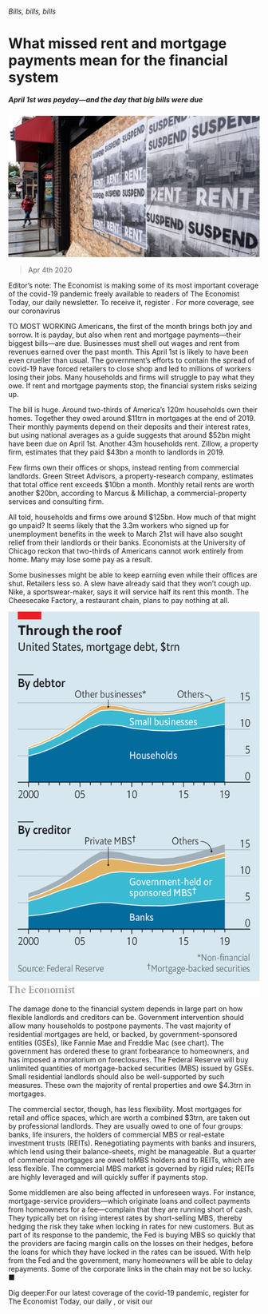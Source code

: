 ###### Bills, bills, bills

# What missed rent and mortgage payments mean for the financial system 

##### April 1st was payday—and the day that big bills were due 

![image](images/20200404_USP502_0.jpg) 

> Apr 4th 2020 

Editor’s note: The Economist is making some of its most important coverage of the covid-19 pandemic freely available to readers of The Economist Today, our daily newsletter. To receive it, register . For more coverage, see our coronavirus 

TO MOST WORKING Americans, the first of the month brings both joy and sorrow. It is payday, but also when rent and mortgage payments—their biggest bills—are due. Businesses must shell out wages and rent from revenues earned over the past month. This April 1st is likely to have been even crueller than usual. The government’s efforts to contain the spread of covid-19 have forced retailers to close shop and led to millions of workers losing their jobs. Many households and firms will struggle to pay what they owe. If rent and mortgage payments stop, the financial system risks seizing up.

The bill is huge. Around two-thirds of America’s 120m households own their homes. Together they owed around $11trn in mortgages at the end of 2019. Their monthly payments depend on their deposits and their interest rates, but using national averages as a guide suggests that around $52bn might have been due on April 1st. Another 43m households rent. Zillow, a property firm, estimates that they paid $43bn a month to landlords in 2019.


Few firms own their offices or shops, instead renting from commercial landlords. Green Street Advisors, a property-research company, estimates that total office rent exceeds $10bn a month. Monthly retail rents are worth another $20bn, according to Marcus &amp; Millichap, a commercial-property services and consulting firm.

All told, households and firms owe around $125bn. How much of that might go unpaid? It seems likely that the 3.3m workers who signed up for unemployment benefits in the week to March 21st will have also sought relief from their landlords or their banks. Economists at the University of Chicago reckon that two-thirds of Americans cannot work entirely from home. Many may lose some pay as a result.

Some businesses might be able to keep earning even while their offices are shut. Retailers less so. A slew have already said that they won’t cough up. Nike, a sportswear-maker, says it will service half its rent this month. The Cheesecake Factory, a restaurant chain, plans to pay nothing at all.

![image](images/20200404_FNC078.png) 


The damage done to the financial system depends in large part on how flexible landlords and creditors can be. Government intervention should allow many households to postpone payments. The vast majority of residential mortgages are held, or backed, by government-sponsored entities (GSEs), like Fannie Mae and Freddie Mac (see chart). The government has ordered these to grant forbearance to homeowners, and has imposed a moratorium on foreclosures. The Federal Reserve will buy unlimited quantities of mortgage-backed securities (MBS) issued by GSEs. Small residential landlords should also be well-supported by such measures. These own the majority of rental properties and owe $4.3trn in mortgages.

The commercial sector, though, has less flexibility. Most mortgages for retail and office spaces, which are worth a combined $3trn, are taken out by professional landlords. They are usually owed to one of four groups: banks, life insurers, the holders of commercial MBS or real-estate investment trusts (REITs). Renegotiating payments with banks and insurers, which lend using their balance-sheets, might be manageable. But a quarter of commercial mortgages are owed toMBS holders and to REITs, which are less flexible. The commercial MBS market is governed by rigid rules; REITs are highly leveraged and will quickly suffer if payments stop.

Some middlemen are also being affected in unforeseen ways. For instance, mortgage-service providers—which originate loans and collect payments from homeowners for a fee—complain that they are running short of cash. They typically bet on rising interest rates by short-selling MBS, thereby hedging the risk they take when locking in rates for new customers. But as part of its response to the pandemic, the Fed is buying MBS so quickly that the providers are facing margin calls on the losses on their hedges, before the loans for which they have locked in the rates can be issued. With help from the Fed and the government, many homeowners will be able to delay repayments. Some of the corporate links in the chain may not be so lucky. ■

Dig deeper:For our latest coverage of the covid-19 pandemic, register for The Economist Today, our daily , or visit our 


